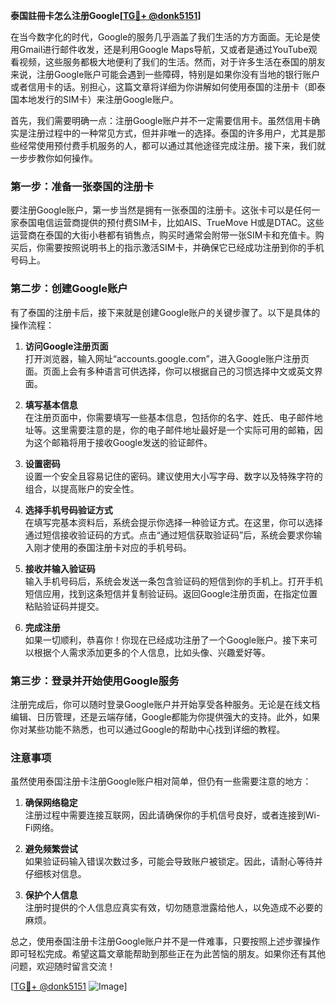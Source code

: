 **泰国註冊卡怎么注册Google[[TG💪+ @donk5151](https://t.me/s/donk5151)]**

在当今数字化的时代，Google的服务几乎涵盖了我们生活的方方面面。无论是使用Gmail进行邮件收发，还是利用Google Maps导航，又或者是通过YouTube观看视频，这些服务都极大地便利了我们的生活。然而，对于许多生活在泰国的朋友来说，注册Google账户可能会遇到一些障碍，特别是如果你没有当地的银行账户或者信用卡的话。别担心，这篇文章将详细为你讲解如何使用泰国的注册卡（即泰国本地发行的SIM卡）来注册Google账户。

首先，我们需要明确一点：注册Google账户并不一定需要信用卡。虽然信用卡确实是注册过程中的一种常见方式，但并非唯一的选择。泰国的许多用户，尤其是那些经常使用预付费手机服务的人，都可以通过其他途径完成注册。接下来，我们就一步步教你如何操作。

### 第一步：准备一张泰国的注册卡

要注册Google账户，第一步当然是拥有一张泰国的注册卡。这张卡可以是任何一家泰国电信运营商提供的预付费SIM卡，比如AIS、TrueMove H或是DTAC。这些运营商在泰国的大街小巷都有销售点，购买时通常会附带一张SIM卡和充值卡。购买后，你需要按照说明书上的指示激活SIM卡，并确保它已经成功注册到你的手机号码上。

### 第二步：创建Google账户

有了泰国的注册卡后，接下来就是创建Google账户的关键步骤了。以下是具体的操作流程：

1. **访问Google注册页面**  
   打开浏览器，输入网址“accounts.google.com”，进入Google账户注册页面。页面上会有多种语言可供选择，你可以根据自己的习惯选择中文或英文界面。

2. **填写基本信息**  
   在注册页面中，你需要填写一些基本信息，包括你的名字、姓氏、电子邮件地址等。这里需要注意的是，你的电子邮件地址最好是一个实际可用的邮箱，因为这个邮箱将用于接收Google发送的验证邮件。

3. **设置密码**  
   设置一个安全且容易记住的密码。建议使用大小写字母、数字以及特殊字符的组合，以提高账户的安全性。

4. **选择手机号码验证方式**  
   在填写完基本资料后，系统会提示你选择一种验证方式。在这里，你可以选择通过短信接收验证码的方式。点击“通过短信获取验证码”后，系统会要求你输入刚才使用的泰国注册卡对应的手机号码。

5. **接收并输入验证码**  
   输入手机号码后，系统会发送一条包含验证码的短信到你的手机上。打开手机短信应用，找到这条短信并复制验证码。返回Google注册页面，在指定位置粘贴验证码并提交。

6. **完成注册**  
   如果一切顺利，恭喜你！你现在已经成功注册了一个Google账户。接下来可以根据个人需求添加更多的个人信息，比如头像、兴趣爱好等。

### 第三步：登录并开始使用Google服务

注册完成后，你可以随时登录Google账户并开始享受各种服务。无论是在线文档编辑、日历管理，还是云端存储，Google都能为你提供强大的支持。此外，如果你对某些功能不熟悉，也可以通过Google的帮助中心找到详细的教程。

### 注意事项

虽然使用泰国注册卡注册Google账户相对简单，但仍有一些需要注意的地方：

1. **确保网络稳定**  
   注册过程中需要连接互联网，因此请确保你的手机信号良好，或者连接到Wi-Fi网络。

2. **避免频繁尝试**  
   如果验证码输入错误次数过多，可能会导致账户被锁定。因此，请耐心等待并仔细核对信息。

3. **保护个人信息**  
   注册时提供的个人信息应真实有效，切勿随意泄露给他人，以免造成不必要的麻烦。

总之，使用泰国注册卡注册Google账户并不是一件难事，只要按照上述步骤操作即可轻松完成。希望这篇文章能帮助到那些正在为此苦恼的朋友。如果你还有其他问题，欢迎随时留言交流！

[[TG💪+ @donk5151](https://t.me/s/donk5151) ![Image](https://i.postimg.cc/rwNCRYN7/Snipaste-2025-04-30-17-27-05.png)]